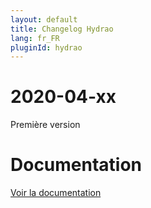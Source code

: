 ```yaml
---
layout: default
title: Changelog Hydrao
lang: fr_FR
pluginId: hydrao
---
```


# 2020-04-xx

Première version

# Documentation

[Voir la documentation]({{site.baseurl}}/{{page.pluginId}}/{{page.lang}})
